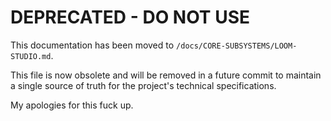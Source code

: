 
# DEPRECATED - DO NOT USE

This documentation has been moved to `/docs/CORE-SUBSYSTEMS/LOOM-STUDIO.md`.

This file is now obsolete and will be removed in a future commit to maintain a single source of truth for the project's technical specifications.

My apologies for this fuck up.

    